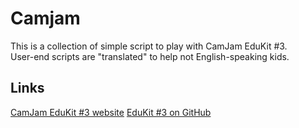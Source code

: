 # Camjam

This is a collection of simple script to play with CamJam EduKit #3.  
User-end scripts are "translated" to help not English-speaking kids.

## Links
[CamJam EduKit #3 website](https://camjam.me/?page_id=1035)
[EduKit #3 on GitHub](https://github.com/CamJam-EduKit/EduKit3)
